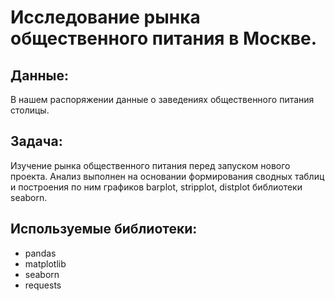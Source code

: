 # Исследование рынка общественного питания в Москве.
## Данные:
В нашем распоряжении данные о заведениях общественного питания столицы.
## Задача:
Изучение рынка общественного питания перед запуском нового проекта. Анализ выполнен на основании формирования сводных таблиц и построения по ним графиков barplot, stripplot, distplot библиотеки seaborn.
## Используемые библиотеки:
- pandas
- matplotlib 
- seaborn 
- requests 
